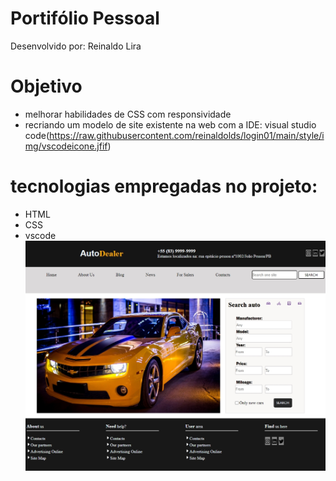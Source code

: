 # Portifólio Pessoal

Desenvolvido por: Reinaldo Lira

# Objetivo
- melhorar habilidades de CSS com responsividade
- recriando um modelo de site existente na web com a IDE: visual studio code(https://raw.githubusercontent.com/reinaldolds/login01/main/style/img/vscodeicone.jfif)

# tecnologias empregadas no projeto:
* HTML
* CSS
* vscode
![Visual da Página](https://github.com/reinaldolds/login01/blob/main/style/img/projetoPortifolio.jpeg)
